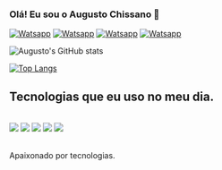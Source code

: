 ### Olá! Eu sou o Augusto Chissano 👋
[![Watsapp](https://img.shields.io/badge/WhatsApp-25D366?style=for-the-badge&logo=whatsapp&logoColor=white)](https://wa.me/+258840191729)
[![Watsapp](https://img.shields.io/badge/LinkedIn-0077B5?style=for-the-badge&logo=linkedin&logoColor=white)](https://wa.me/+258840191729)
[![Watsapp](https://img.shields.io/badge/Facebook-1877F2?style=for-the-badge&logo=facebook&logoColor=white)](https://wa.me/+258840191729)
[![Watsapp](https://img.shields.io/badge/Instagram-E4405F?style=for-the-badge&logo=instagram&logoColor=white)](https://wa.me/+258840191729)

![Augusto's GitHub stats](https://github-readme-stats.vercel.app/api?username=Augusto-Chissano&show_icons=true&theme=radical)

[![Top Langs](https://github-readme-stats.vercel.app/api/top-langs/?username=Augusto-Chissano)](https://github.com/Augusto-Chissano/github-readme-stats)

## Tecnologias que eu uso no meu dia.

<div style="display: inline_block"><br>
<img src="https://img.shields.io/badge/Java-ED8B00?style=for-the-badge&logo=java&logoColor=white"></img>
<img src="https://img.shields.io/badge/HTML5-E34F26?style=for-the-badge&logo=html5&logoColor=white"></img>
<img src="https://img.shields.io/badge/JavaScript-323330?style=for-the-badge&logo=javascript&logoColor=F7DF1E"></img>
<img src="https://img.shields.io/badge/CSS3-1572B6?style=for-the-badge&logo=css3&logoColor=white"></img>
<img src="https://img.shields.io/badge/MySQL-00000F?style=for-the-badge&logo=mysql&logoColor=white"></img>

</div><br>

Apaixonado por tecnologias.

